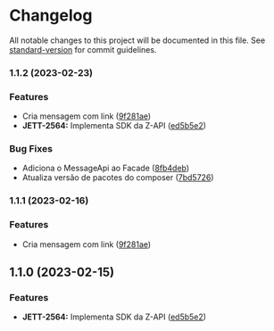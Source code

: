 # Changelog

All notable changes to this project will be documented in this file. See [standard-version](https://github.com/conventional-changelog/standard-version) for commit guidelines.

### 1.1.2 (2023-02-23)


### Features

* Cria mensagem com link ([9f281ae](https://github.com/jetimob/z-api-sdk-php-laravel/commit/9f281ae383086e4ae74c6ae8c195a1df30c21816))
* **JETT-2564:** Implementa SDK da Z-API ([ed5b5e2](https://github.com/jetimob/z-api-sdk-php-laravel/commit/ed5b5e2194cd8bca7e3f94a3deda9bc7fd1163ed))


### Bug Fixes

* Adiciona o MessageApi ao Facade ([8fb4deb](https://github.com/jetimob/z-api-sdk-php-laravel/commit/8fb4deb6c67c8dbff5d30a87ae99e418e096bd96))
* Atualiza versão de pacotes do composer ([7bd5726](https://github.com/jetimob/z-api-sdk-php-laravel/commit/7bd572661a60f52861c5e686252643028146a3da))

### 1.1.1 (2023-02-16)

### Features

* Cria mensagem com link ([9f281ae](https://github.com/jetimob/z-api-sdk-php-laravel/commit/9f281ae383086e4ae74c6ae8c195a1df30c21816))

## 1.1.0 (2023-02-15)


### Features

* **JETT-2564:** Implementa SDK da Z-API ([ed5b5e2](https://github.com/jetimob/z-api-sdk-php-laravel/commit/ed5b5e2194cd8bca7e3f94a3deda9bc7fd1163ed))
